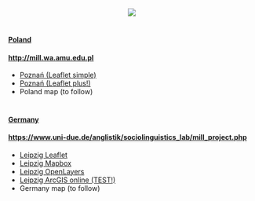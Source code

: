 <h3 align="center"><img src="http://mill.wa.amu.edu.pl/sites/default/files/G_Fabiszak_baner_ulice_b.jpg" /></h3>

# <h4><a href="http://mill.wa.amu.edu.pl">Poland</a></h4>
<h4><a href="http://mill.wa.amu.edu.pl">http://mill.wa.amu.edu.pl</a></h4>
<ul>
  <li><a href="https://mill-maps.github.io/Poznan_no_zeros_Leaflet">Poznań (Leaflet simple)</a></li>
  <li><a href="https://mill-maps.github.io/Poznan_no_zeros_Leaflet+">Poznań (Leaflet plus!)</a></li>
  <li> Poland map (to follow)</li>
</ul>

# <h4><a href="https://www.uni-due.de/anglistik/sociolinguistics_lab/mill_project.php">Germany</a></h4>
<h4><a href="https://www.uni-due.de/anglistik/sociolinguistics_lab/mill_project.php">https://www.uni-due.de/anglistik/sociolinguistics_lab/mill_project.php</a></h4>
<ul>
  <li><a href="https://mill-maps.github.io/Leipzig_Leaflet">Leipzig Leaflet</a></li>
  <li><a href="https://mill-maps.github.io/Leipzig_Mapbox">Leipzig Mapbox</a></li>
  <li><a href="https://mill-maps.github.io/Leipzig_OpenLayers">Leipzig OpenLayers</a></li>
  <li><a href="https://arcg.is/0j8aXC">Leipzig ArcGIS online (TEST!)</a></li>
  <li> Germany map (to follow)</li>
</ul>
